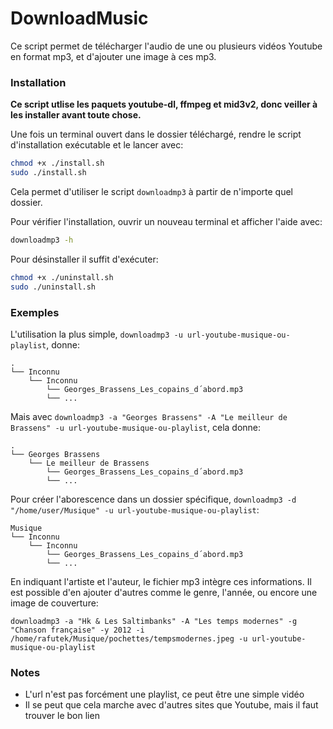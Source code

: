 # DownloadMusic
Ce script permet de télécharger l'audio de une ou plusieurs vidéos Youtube en format mp3, et d'ajouter une image à ces mp3.

### Installation

**Ce script utlise les paquets youtube-dl, ffmpeg et mid3v2, donc veiller à les installer avant toute chose.**

Une fois un terminal ouvert dans le dossier téléchargé, rendre le script d'installation exécutable et le lancer avec:
```bash
chmod +x ./install.sh
sudo ./install.sh
```
Cela permet d'utiliser le script `downloadmp3` à partir de n'importe quel dossier.

Pour vérifier l'installation, ouvrir un nouveau terminal et afficher l'aide avec:
```bash
downloadmp3 -h
```
Pour désinstaller il suffit d'exécuter:
```bash
chmod +x ./uninstall.sh
sudo ./uninstall.sh
```
### Exemples

L'utilisation la plus simple, `downloadmp3 -u url-youtube-musique-ou-playlist`, donne:
```
.
└── Inconnu
    └── Inconnu
        └── Georges_Brassens_Les_copains_d´abord.mp3
        └── ...       
```

Mais avec `downloadmp3 -a "Georges Brassens" -A "Le meilleur de Brassens" -u url-youtube-musique-ou-playlist`, cela donne:
```
.
└── Georges Brassens
    └── Le meilleur de Brassens
        └── Georges_Brassens_Les_copains_d´abord.mp3
        └── ...       
```

Pour créer l'aborescence dans un dossier spécifique, `downloadmp3 -d "/home/user/Musique" -u url-youtube-musique-ou-playlist`:
```
Musique
└── Inconnu
    └── Inconnu
        └── Georges_Brassens_Les_copains_d´abord.mp3
        └── ...       
```
En indiquant l'artiste et l'auteur, le fichier mp3 intègre ces informations. Il est possible d'en ajouter d'autres comme le genre, l'année, ou encore une image de couverture:

`downloadmp3 -a "Hk & Les Saltimbanks" -A "Les temps modernes" -g "Chanson française" -y 2012 -i /home/rafutek/Musique/pochettes/tempsmodernes.jpeg -u url-youtube-musique-ou-playlist`

### Notes
- L'url n'est pas forcément une playlist, ce peut être une simple vidéo
- Il se peut que cela marche avec d'autres sites que Youtube, mais il faut trouver le bon lien

